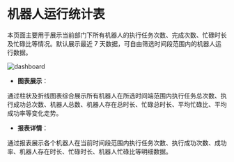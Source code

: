 # 机器人运行统计表

本页面主要用于展示当前部门下所有机器人的执行任务次数、完成次数、忙碌时长及忙碌比等情况。默认展示最近 7 天数据，可自由筛选时间段范围内的机器人运行数据。

![dashboard](https://docimages.blob.core.chinacloudapi.cn/images/Console/%E4%BB%AA%E8%A1%A8%E7%9B%98/dashboardrun1.png)

- **图表展示**：

通过柱状及折线图表综合展示所有机器人在所选时间端范围内执行任务总次数、执行成功总次数、机器人总数、机器人存在总时长、忙碌总时长、平均忙碌比、平均成功率等变化走势。

- **报表详情**：

通过报表展示各个机器人在当前时间段范围内执行任务次数、执行成功次数、成功率、机器人存在时长、忙碌时长、机器人忙碌比等明细数据。

